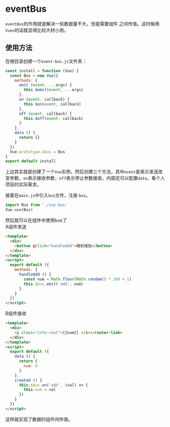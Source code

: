 # eventBus

`eventBus`的作用就是解决一些数据量不大，但是需要组件 之间传值。这时候用`Vuex`的话就显得比较大材小用。

## 使用方法
在根目录创建一个`event-bus.js`文件夹：

``` javascript
const install = function (Vue) {
  const Bus = new Vue({
    methods: {
      emit (event, ...args) {
        this.$emit(event, ...args)
      },
      on (event, callback) {
        this.$on(event, callback)
      },
      off (event, callback) {
        this.$off(event, callback)
      }
    },
    data () {
      return {}
    }
  })
  Vue.prototype.$bus = Bus
}
export default install
```
上边其实就是创建了一个`Vue`实例，然后创建三个方法，其中`event`是表示发送改变参数，`on`表示接收参数，`off`表示停止参数接收，内部还可以配置`data`，看个人项目的实际需求。  

接着在`main.js`中引入`bus`文件，注册 `bus`。 

``` javascript
import Bus from './vue-bus'
Vue.use(Bus)
```
然后就可以在组件中使用bus了  
A组件发送
``` html
<template>
  <div>
    <button @click="handleAdd">随机增加</button>
  </div>
</template>
<script>
  export default ({
    methods: {
      handleAdd () {
        const num = Math.floor(Math.random() * 100 + 1)
        this.$bus.emit('add', num)
      }
    }
  })
</script>
```
B组件接收  
``` html
<template>
  <div>
    <i class="info-cout">{{num}} </i></router-link>
  </div>
</template>
<script>
  export default ({
    data () {
      return {
        num: 0
      }
    },
    created () {
      this.$bus.on('add', (val) => {
        this.num = val
      })
    }
  })
</script>
```
这样就实现了数据的组件间传值。